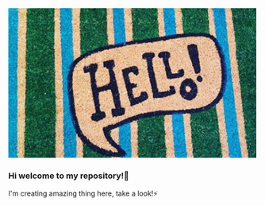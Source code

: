 <img src="https://github.com/damiancipolat/damiancipolat/blob/master/logo.png?raw=true" width="500px"/>

### Hi welcome to my repository!👋

I'm creating amazing thing here, take a look!⚡

